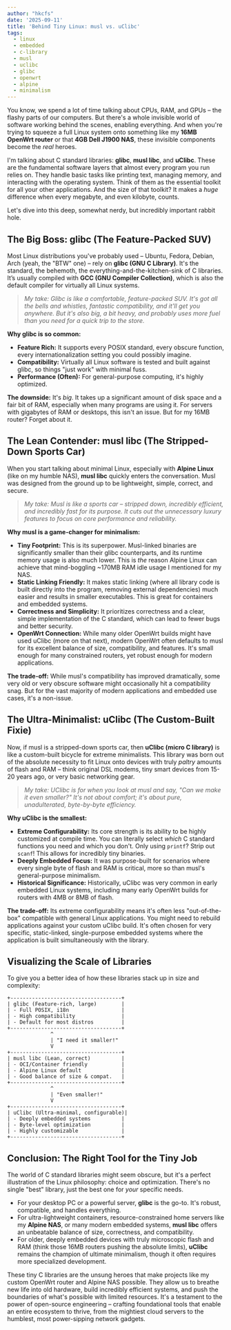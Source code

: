 ```yaml
---
author: "hkcfs"
date: '2025-09-11'
title: 'Behind Tiny Linux: musl vs. uClibc'
tags:
  - linux
  - embedded
  - c-library
  - musl
  - uclibc
  - glibc
  - openwrt
  - alpine
  - minimalism
---
```


You know, we spend a lot of time talking about CPUs, RAM, and GPUs – the flashy parts of our computers. But there's a whole invisible world of software working behind the scenes, enabling everything. And when you're trying to squeeze a full Linux system onto something like my **16MB OpenWrt router** or that **4GB Dell J1900 NAS**, these invisible components become the *real* heroes.

I'm talking about C standard libraries: **glibc**, **musl libc**, and **uClibc**. These are the fundamental software layers that almost every program you run relies on. They handle basic tasks like printing text, managing memory, and interacting with the operating system. Think of them as the essential toolkit for all your other applications. And the size of that toolkit? It makes a *huge* difference when every megabyte, and even kilobyte, counts.

Let's dive into this deep, somewhat nerdy, but incredibly important rabbit hole.

## The Big Boss: glibc (The Feature-Packed SUV)

Most Linux distributions you've probably used – Ubuntu, Fedora, Debian, Arch (yeah, the "BTW" one) – rely on **glibc (GNU C Library)**. It's the standard, the behemoth, the everything-and-the-kitchen-sink of C libraries. It’s usually compiled with **GCC (GNU Compiler Collection)**, which is also the default compiler for virtually all Linux systems.

> *My take: Glibc is like a comfortable, feature-packed SUV. It's got all the bells and whistles, fantastic compatibility, and it'll get you anywhere. But it's also big, a bit heavy, and probably uses more fuel than you need for a quick trip to the store.*

**Why glibc is so common:**
*   **Feature Rich:** It supports every POSIX standard, every obscure function, every internationalization setting you could possibly imagine.
*   **Compatibility:** Virtually all Linux software is tested and built against glibc, so things "just work" with minimal fuss.
*   **Performance (Often):** For general-purpose computing, it's highly optimized.

**The downside:** It's *big*. It takes up a significant amount of disk space and a fair bit of RAM, especially when many programs are using it. For servers with gigabytes of RAM or desktops, this isn't an issue. But for my 16MB router? Forget about it.

## The Lean Contender: musl libc (The Stripped-Down Sports Car)

When you start talking about minimal Linux, especially with **Alpine Linux** (like on my humble NAS), **musl libc** quickly enters the conversation. Musl was designed from the ground up to be lightweight, simple, correct, and secure.

> *My take: Musl is like a sports car – stripped down, incredibly efficient, and incredibly fast for its purpose. It cuts out the unnecessary luxury features to focus on core performance and reliability.*

**Why musl is a game-changer for minimalism:**
*   **Tiny Footprint:** This is its superpower. Musl-linked binaries are significantly smaller than their glibc counterparts, and its runtime memory usage is also much lower. This is *the* reason Alpine Linux can achieve that mind-boggling ~170MB RAM idle usage I mentioned for my NAS.
*   **Static Linking Friendly:** It makes static linking (where all library code is built directly into the program, removing external dependencies) much easier and results in smaller executables. This is great for containers and embedded systems.
*   **Correctness and Simplicity:** It prioritizes correctness and a clear, simple implementation of the C standard, which can lead to fewer bugs and better security.
*   **OpenWrt Connection:** While many older OpenWrt builds might have used uClibc (more on that next), modern OpenWrt often defaults to musl for its excellent balance of size, compatibility, and features. It's small enough for many constrained routers, yet robust enough for modern applications.

**The trade-off:** While musl's compatibility has improved dramatically, some very old or very obscure software might occasionally hit a compatibility snag. But for the vast majority of modern applications and embedded use cases, it's a non-issue.

## The Ultra-Minimalist: uClibc (The Custom-Built Fixie)

Now, if musl is a stripped-down sports car, then **uClibc (micro C library)** is like a custom-built bicycle for extreme minimalists. This library was born out of the absolute necessity to fit Linux onto devices with truly *paltry* amounts of flash and RAM – think original DSL modems, tiny smart devices from 15-20 years ago, or very basic networking gear.

> *My take: UClibc is for when you look at musl and say, "Can we make it even smaller?" It's not about comfort; it's about pure, unadulterated, byte-by-byte efficiency.*

**Why uClibc is the smallest:**
*   **Extreme Configurability:** Its core strength is its ability to be highly customized at compile time. You can literally select *which* C standard functions you need and which you don't. Only using `printf`? Strip out `scanf`! This allows for incredibly tiny binaries.
*   **Deeply Embedded Focus:** It was purpose-built for scenarios where every single byte of flash and RAM is critical, more so than musl's general-purpose minimalism.
*   **Historical Significance:** Historically, uClibc was very common in early embedded Linux systems, including many early OpenWrt builds for routers with 4MB or 8MB of flash.

**The trade-off:** Its extreme configurability means it's often less "out-of-the-box" compatible with general Linux applications. You might need to rebuild applications against your custom uClibc build. It's often chosen for very specific, static-linked, single-purpose embedded systems where the application is built simultaneously with the library.

## Visualizing the Scale of Libraries

To give you a better idea of how these libraries stack up in size and complexity:

```goat {class="libc_comparison" caption="C Library Comparison: Footprint vs. Features" desc="A visual comparison showing glibc as the largest and most feature-rich, musl libc as a smaller, efficient alternative, and uClibc as the most compact and highly configurable for extreme minimalism."}
+------------------------------------+
| glibc (Feature-rich, large)        |
| - Full POSIX, i18n                 |
| - High compatibility               |
| - Default for most distros         |
+------------------------------------+
              ^
              | "I need it smaller!"
              V
+------------------------------------+
| musl libc (Lean, correct)          |
| - OCI/Container friendly           |
| - Alpine Linux default             |
| - Good balance of size & compat.   |
+------------------------------------+
              ^
              | "Even smaller!"
              V
+------------------------------------+
| uClibc (Ultra-minimal, configurable)|
| - Deeply embedded systems          |
| - Byte-level optimization          |
| - Highly customizable              |
+------------------------------------+
```

## Conclusion: The Right Tool for the Tiny Job

The world of C standard libraries might seem obscure, but it's a perfect illustration of the Linux philosophy: choice and optimization. There's no single "best" library, just the best one for *your* specific needs.

*   For your desktop PC or a powerful server, **glibc** is the go-to. It's robust, compatible, and handles everything.
*   For ultra-lightweight containers, resource-constrained home servers like my **Alpine NAS**, or many modern embedded systems, **musl libc** offers an unbeatable balance of size, correctness, and compatibility.
*   For older, deeply embedded devices with truly microscopic flash and RAM (think those 16MB routers pushing the absolute limits), **uClibc** remains the champion of ultimate minimalism, though it often requires more specialized development.

These tiny C libraries are the unsung heroes that make projects like my custom OpenWrt router and Alpine NAS possible. They allow us to breathe new life into old hardware, build incredibly efficient systems, and push the boundaries of what's possible with limited resources. It's a testament to the power of open-source engineering – crafting foundational tools that enable an entire ecosystem to thrive, from the mightiest cloud servers to the humblest, most power-sipping network gadgets.
